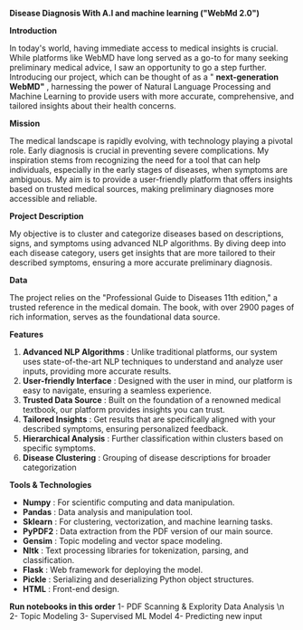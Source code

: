 **Disease Diagnosis With A.I and machine learning ("WebMd 2.0")**

**Introduction**

In today's world, having immediate access to medical insights is crucial. While platforms like WebMD have long served as a go-to for many seeking preliminary medical advice, I saw an opportunity to go a step further. Introducing our project, which can be thought of as a " **next-generation WebMD"** , harnessing the power of Natural Language Processing and Machine Learning to provide users with more accurate, comprehensive, and tailored insights about their health concerns.

**Mission**

The medical landscape is rapidly evolving, with technology playing a pivotal role. Early diagnosis is crucial in preventing severe complications. My inspiration stems from recognizing the need for a tool that can help individuals, especially in the early stages of diseases, when symptoms are ambiguous. My aim is to provide a user-friendly platform that offers insights based on trusted medical sources, making preliminary diagnoses more accessible and reliable.

**Project Description**

My objective is to cluster and categorize diseases based on descriptions, signs, and symptoms using advanced NLP algorithms. By diving deep into each disease category, users get insights that are more tailored to their described symptoms, ensuring a more accurate preliminary diagnosis.

**Data**

The project  relies on the "Professional Guide to Diseases 11th edition," a trusted reference in the medical domain. The book, with over 2900 pages of rich information, serves as the foundational data source.

**Features**

1. **Advanced NLP Algorithms** : Unlike traditional platforms, our system uses state-of-the-art NLP techniques to understand and analyze user inputs, providing more accurate results.
2. **User-friendly Interface** : Designed with the user in mind, our platform is easy to navigate, ensuring a seamless experience.
3. **Trusted Data Source** : Built on the foundation of a renowned medical textbook, our platform provides insights you can trust.
4. **Tailored Insights** : Get results that are specifically aligned with your described symptoms, ensuring personalized feedback.
5. **Hierarchical Analysis** : Further classification within clusters based on specific symptoms.
6. **Disease Clustering** : Grouping of disease descriptions for broader categorization

**Tools & Technologies**

- **Numpy** : For scientific computing and data manipulation.
- **Pandas** : Data analysis and manipulation tool.
- **Sklearn** : For clustering, vectorization, and machine learning tasks.
- **PyPDF2** : Data extraction from the PDF version of our main source.
- **Gensim** : Topic modeling and vector space modeling.
- **Nltk** : Text processing libraries for tokenization, parsing, and classification.
- **Flask** : Web framework for deploying the model.
- **Pickle** : Serializing and deserializing Python object structures.
- **HTML** : Front-end design.

 **Run notebooks in this order** 
 1- PDF Scanning & Explority Data Analysis \n
 2- Topic Modeling
 3- Supervised ML Model
 4- Predicting new input


